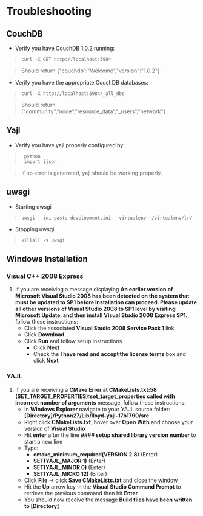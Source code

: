 # Troubleshooting

## CouchDB

* Verify you have CouchDB 1.0.2 running:

>     curl -X GET http://localhost:5984

> Should return {"couchdb":"Welcome","version":"1.0.2"}

* Verify you have the appropriate CouchDB databases:

>     curl -X http://localhost:5984/_all_dbs

> Should return ["community","node","resource_data","_users","network"]

## Yajl

* Verify you have yajl properly configured by:

>      python
>      import ijson

> If no error is generated, yajl should be working properly.

## uwsgi

* Starting uwsgi

>     uwsgi --ini-paste development.ini --virtualenv ~/virtualenv/lr/

* Stopping uwsgi

>     killall -9 uwsgi

## Windows Installation
### Visual C++ 2008 Express
1. If you are receiving a message displaying **An earlier version of Microsoft Visual Studio 2008 has been detected on the system that must be updated to SP1 before installation can proceed.  Please update all other versions of Visual Studio 2008 to SP1 level by visiting Microsoft Update, and then install Visual Studio 2008 Express SP1.**, follow these instructions:
     * Click the associated **Visual Studio 2008 Service Pack 1** link
     * Click **Download**
     * Click **Run** and follow setup instructions
          * Click **Next**
          * Check the **I have read and accept the license terms** box and click **Next**

### YAJL
1. If you are receiving a **CMake Error at CMakeLists.txt:58 (SET_TARGET_PROPERTIES):set_target_properties called with incorrect number of arguments** message, follow these instructions:
     * In **Windows Explorer** navigate to your YAJL source folder: **[Directory]/Python27/Lib/lloyd-yajl-17b1790/src**
     * Right click **CMakeLists.txt**, hover over **Open With** and choose your version of **Visual Studio**
     * Hit **enter** after the line **#### setup shared library version number** to start a new line
     * Type:
          * **cmake_minimum_required(VERSION 2.8)** (Enter)
          * **SET(YAJL_MAJOR 1)** (Enter)
          * **SET(YAJL_MINOR 0)** (Enter)
          * **SET(YAJL_MICRO 12)** (Enter)
     * Click **File** -> click **Save CMakeLists.txt** and close the window
     * Hit the **Up** arrow key in the **Visual Studio Command Prompt** to retrieve the previous command then hit **Enter**
     * You should now receive the message **Build files have been written to [Directory]**     